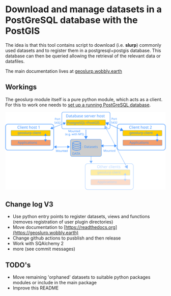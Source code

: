 # Download and manage datasets in a PostGreSQL database with the PostGIS
The idea is that this tool contains script to download (i.e. **slurp**) commonly used datasets and to register them in a postgresql+postgis database. This database can then be queried allowing the retrieval of the relevant data or datafiles. 

The main documentation lives at [geoslurp.wobbly.earth](https://geoslurp.wobbly.earth)

## Workings

The geoslurp module itself is a pure python module, which acts as a client. For this to work one needs to [set up a running PostGreSQL database](https://github.com/strawpants/docker-geoslurp).

![Image of geoslurp clients versus database server](docs/source/_static/geoslurp_network.svg)

## Change log V3
* Use python entry points to register datasets, views and functions (removes registration of user plugin directories)
* Move documentation to [https://readthedocs.org](https://geoslurp.wobbly.earth)
* Change github actions to pusblish and then release
* Work with SQAlchemy 2
* more (see commit messages)

## TODO's
* Move remaining 'orphaned' datasets to suitable python packages modules or include in the main package
* Improve this README
